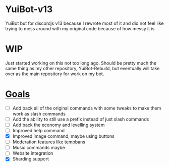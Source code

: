 # YuiBot-v13
 YuiBot but for discordjs v13 because I rewrote most of it and did not feel like trying to mess around with my original code because of how messy it is.
 
 # WIP
 Just started working on this not too long ago. Should be pretty much the same thing as my other repository, YuiBot-Rebuild, but eventually will take over as the main repository for work on my bot.
 
 # [Goals](https://github.com/applefell/YuiBot-v13/projects/1)
 - [ ] Add back all of the original commands with some tweaks to make them work as slash commands
 - [ ] Add the ability to still use a prefix instead of just slash commands
 - [ ] Add back the economy and levelling system
 - [ ] Improved help command
 - [x] Improved image command, maybe using buttons
 - [ ] Moderation features like tempbans
 - [ ] Music commands maybe
 - [ ] Website integration
 - [x] Sharding support

